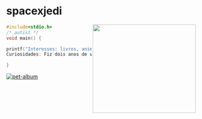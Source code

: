 # spacexjedi


<img align="right" width="274" height="237" src="https://media.giphy.com/media/ff0dv4KMGxjna/source.gif">

```c
#include<stdio.h>
/* autist */
void main() {

printf("Interesses: livros, animais, desenhos, algumas séries de TV e filmes, desenhar, linguagens de programação, países nórdicos, ciência da informação e direito, exploração espacial, dinossauros,  recentemente comecei a aprender mais sobre jardinagem e crochê.\n
Curiosidades: Fiz dois anos de violão e um ano de Kung Fu.");    

}
```


[![pet-album](https://img.shields.io/badge/%F0%9F%93%B8-album-9cf)](https://github.com/spacexjedi/spacexjedi/blob/master/album/images/screenshoot.md)  


